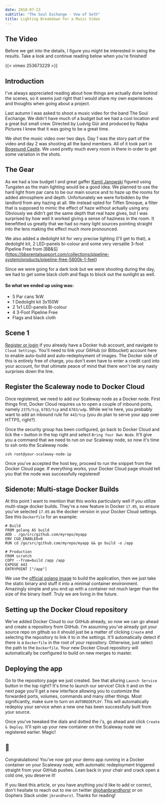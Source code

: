 ```yaml
---
date: 2018-07-23
subtitle: "The Soul Exchange - Vow of Seth"
title: Lighting Breakdown for a Music Video
---
```


## The Video
Before we get into the details, I figure you might be interested in seing the results.
Take a look and continue reading below when you're finished!

{{< vimeo 253673229 >}}

## Introduction
I've always appreciated reading about how things are actually done behind the scenes, so 
it seems just right that I would share my own experiences and thoughts when going about a project.

Last autumn I was asked to shoot a music video for the band The Soul Exchange. We didn't have much of a budget
but we had a cool location and a great but small crew. Directed by Ludvig Gür and produced by Najka Pictures I knew 
that it was going to be a great time. 

We shot the music video over two days. Day 1 was the story part of the video and day 2 was shooting all the band members.
All of it took part in [Bogesund Castle](https://goo.gl/maps/EKSzBHcfHZw). We used pretty much every room in there in order 
to get some variation in the shots.

## The Gear
As we had a low budget I and great gaffer [Kamil Janowski](http://www.kjanowski.com/) figured using 
Tungsten as the main lighting would be a good idea. We planned to use the hard light from par cans to 
be our main source and to haze up the rooms for added atmosphere and depth. Unfortunately we were 
forbidden by the landlord from any hazing at all. We instead opted for Tiffen Smoque, a filter that is
supposed to mimic the effect of haze without actually using any. Obviously we didn't get the same 
depth that real haze gives, but I was surprised by how well it worked giving a sense of haziness in the 
room. It benefitted us greatly that we had so many light sources pointing straight into the lens making 
the effect much more pronounced.

We also added a dedolight kit for very precise lighting (I'll get to that), a dedolight kit, 2 LED-panels 
bi-colour and some very versatile 3-foot Pipeline Free from [BB&S] (https://bbsrentalsupport.com/collections/pipeline-system/products/pipeline-free-5600k-1-feet)

Since we were going for a dark look but we were shooting during the day, we had to get some black cloth and flags to block out the sunlight as well.

#### So what we ended up using was: <br>
* 5 Par cans 1kW
* 1 Dedolight kit 3x150W
* 2 1x1 LED-panels Bi-colour
* 4 3-Foot Pipeline Free
* Flags and black cloth


## Scene 1
[Register or login](https://cloud.docker.com/) if
you already have a Docker hub account, and
navigate to `Cloud Settings`. You'll need to link your GitHub
(or Bitbucket) account here to enable auto-build and auto-redeployment
of images. The Docker side of this is entirely free of charge, you don't
even have to enter a credit card into your account, for that
ultimate peace of mind that there won't be any nasty surprises
down the line.

## Register the Scaleway node to Docker Cloud
Once registered, we need to add our Scaleway node as a Docker node.
First things first, Docker Cloud requires us to open a
couple of inbound ports, namely `2375/tcp`, `6783/tcp` and `6783/udp`.
While we're here, you probably want to add an inbound rule
for `443/tcp` (you do plan to serve your app over HTTPS, right?).

Once the security group has been configured, go back to Docker
Cloud and lick the `+` button in the top right and select
`Bring Your Own Node`. It'll give you a command that we need
to run on our Scaleway node, so now it's time to ssh onto
the Scaleway node.

```
ssh root@your-scaleway-node-ip
```

Once you've accepted the host key, proceed to run the snippet
from the Docker Cloud page. If everything works, your Docker Cloud
page should tell you that the node was successfully registered!

## Sidenote: Multi-stage Docker Builds
At this point I want to mention that this works particularly
well if you utilize multi-stage docker builds. They're a new
feature in Docker `17.05`, so ensure you've selected `17.05`
as the docker version in your Docker Cloud settings.
See this `Dockerfile` for an example:

```Docker
# Build
FROM golang AS build
ADD . /go/src/github.com/myrepo/myapp
ENV CGO_ENABLED=0
RUN cd /go/src/github.com/myrepo/myapp && go build -o /app

# Production
FROM scratch
COPY --from=build /app /app
EXPOSE 443
ENTRYPOINT ["/app"]
```

We use the [official golang image](https://hub.docker.com/_/golang/)
to build the application, then we just take the static
binary and stuff it into a minimal container environment.
Amazingly simple and you end up with a container not much
larger than the size of the binary itself. Truly we are
living in the future.

## Setting up the Docker Cloud repository
We've added Docker Cloud to our GitHub already, so now
we can go ahead and create a repository from GitHub. I'm assuming
you've already got your source repo on github so it should
just be a matter of clicking `Create` and selecting
the repository to link it to in the settings. It'll
automatically detect if there is a `Dockerfile` in the root
of your repository. Otherwise, just select the path to the
`Dockerfile`. Your new Docker Cloud repository will automatically be configured to build on new merges to master.

## Deploying the app
Go to the repository page we just created. See that alluring
`Launch Service` button in the top right? It's time to launch
our service! Click it and on the next page you'll get a new interface
allowing you to customize the forwarded ports, volumes, commands
and many other things. Most significantly, make sure to turn on
`AUTOREDEPLOY`. This will automatically redeploy your service
when a new one has been successfully built from your source.

Once you've tweaked the dials and dotted the i's, go ahead and
click `Create & Deploy`. It'll spin up your new container
on the Scaleway node we registered earlier. Magic!

## 🍾

Congratulations! You've now got your demo app running in a
Docker container on your Scaleway node, with automatic
redeployment triggered straight from your GitHub pushes.
Lean back in your chair and crack open a cold one, you deserve it!

If you liked this article, or you have anything you'd like to add
or correct, don't hesitate to reach out to me on twitter
[@johanbrandhorst](https://twitter.com/JohanBrandhorst) or on
Gophers Slack under `jbrandhorst`. Thanks for reading!
